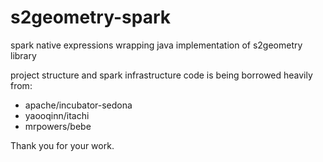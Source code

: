 # s2geometry-spark
spark native expressions wrapping java implementation of s2geometry library


project structure and spark infrastructure code is being borrowed heavily from: 
- apache/incubator-sedona
- yaooqinn/itachi
- mrpowers/bebe

Thank you for your work.
